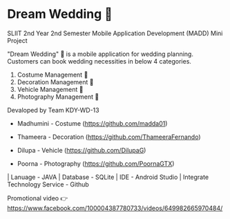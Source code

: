 # Dream Wedding :ring:

SLIIT 2nd Year 2nd Semester Mobile Application Development (MADD) Mini Project

"Dream Wedding" :wedding: is a mobile application for wedding planning. Customers can book wedding necessities in below 4 categories.
  1. Costume Management :dress:
  2. Decoration Management :confetti_ball:
  3. Vehicle Management :car:
  4. Photography Management :camera_flash:

Devaloped by Team KDY-WD-13

* Madhumini - Costume (https://github.com/madda01)

* Thameera - Decoration (https://github.com/ThameeraFernando)

* Dilupa - Vehicle (https://github.com/DilupaG)

* Poorna - Photography (https://github.com/PoornaGTX)

| Lanuage - JAVA | Database - SQLite | IDE - Android Studio | Integrate Technology Service - Github

Promotional video	:point_right:
https://www.facebook.com/100004387780733/videos/649982665970484/
